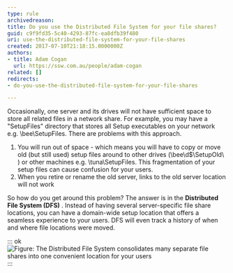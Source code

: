 ```yaml
---
type: rule
archivedreason: 
title: Do you use the Distributed File System for your file shares?
guid: c9f9fd35-5c40-4293-87fc-ea8dfb39f480
uri: use-the-distributed-file-system-for-your-file-shares
created: 2017-07-10T21:18:15.0000000Z
authors:
- title: Adam Cogan
  url: https://ssw.com.au/people/adam-cogan
related: []
redirects:
- do-you-use-the-distributed-file-system-for-your-file-shares

---
```


Occasionally, one server and its drives will not have sufficient space to store all related files in a network share. For example, you may have a "SetupFiles" directory that stores all Setup executables on your network e.g. \\bee\SetupFiles. There are problems with this approach.

<!--endintro-->

1. You will run out of space - which means you will have to copy or move old (but still used) setup files around to other drives (\\bee\d$\SetupOld\ ) or other machines e.g. \\tuna\SetupFiles. This fragmentation of your setup files can cause confusion for your users.
2. When you retire or rename the old server, links to the old server location will not work


So how do you get around this problem? The answer is in the  **Distributed File System (DFS)** . Instead of having several server-specific file share locations, you can have a domain-wide setup location that offers a seamless experience to your users. DFS will even track a history of when and where file locations were moved.


::: ok  
![Figure: The Distributed File System consolidates many separate file shares into one convenient location for your users](Network\_DistributedFileSystem.gif)  
:::
